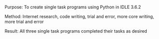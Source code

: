 Purpose: To create single task programs using Python in IDLE 3.6.2

Method: Internet research, code writing, trial and error, more core writing, more trial and error

Result: All three single task programs completed their tasks as desired

